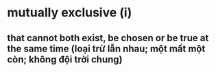 # mutually exclusive (i)

## that cannot both exist, be chosen or be true at the same time (loại trừ lẫn nhau; một mất một còn; không đội trời chung)